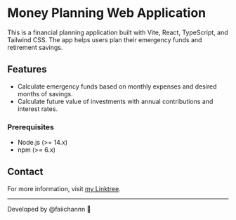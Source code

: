 # Money Planning Web Application

This is a financial planning application built with Vite, React, TypeScript, and Tailwind CSS. The app helps users plan their emergency funds and retirement savings.

## Features

- Calculate emergency funds based on monthly expenses and desired months of savings.
- Calculate future value of investments with annual contributions and interest rates.

### Prerequisites

- Node.js (>= 14.x)
- npm (>= 6.x)

## Contact

For more information, visit [my Linktree](https://linktr.ee/faiichannn).

---

Developed by @faiichannn 🐶